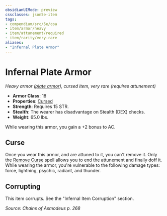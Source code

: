 ```yaml
---
obsidianUIMode: preview
cssclasses: json5e-item
tags:
- compendium/src/5e/coa
- item/armor/heavy
- item/attunement/required
- item/rarity/very-rare
aliases: 
- "Infernal Plate Armor"
---
```

# Infernal Plate Armor
*Heavy armor ([plate armor](Mechanics/items/plate-armor.md)), cursed item, very rare (requires attunement)*  

- **Armor Class**: 18
- **Properties**: [Cursed](Mechanics/Rules/item-properties.md#Cursed%20Items)
- **Strength**: Requires 15 STR.
- **Stealth**: The wearer has disadvantage on Stealth (DEX) checks.
- **Weight**: 65.0 lbs.

While wearing this armor, you gain a +2 bonus to AC.

## Curse

Once you wear this armor, and are attuned to it, you can't remove it. Only the [Remove Curse](Mechanics/spells/remove-curse.md) spell allows you to end the attunement and finally doff it. While wearing the armor, you're vulnerable to the following damage types: force, lightning, psychic, radiant, and thunder.

## Corrupting

This item corrupts. See the "Infernal Item Corruption" section.

*Source: Chains of Asmodeus p. 268*